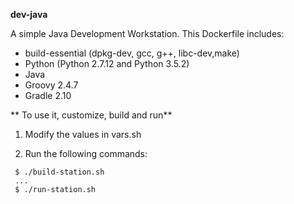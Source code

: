 **dev-java**

A simple Java Development Workstation. This Dockerfile includes:

  - build-essential (dpkg-dev, gcc, g++, libc-dev,make)
  - Python (Python 2.7.12 and Python 3.5.2)
  - Java
  - Groovy 2.4.7
  - Gradle 2.10


** To use it, customize, build and run**
1. Modify the values in vars.sh

2. Run the following commands:
  ```
   $ ./build-station.sh
   ...
   $ ./run-station.sh
  ```
